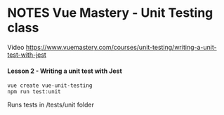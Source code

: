 # NOTES Vue Mastery - Unit Testing class

Video https://www.vuemastery.com/courses/unit-testing/writing-a-unit-test-with-jest

#### Lesson 2 -  Writing a unit test with Jest

```
vue create vue-unit-testing
npm run test:unit
```
Runs tests in /tests/unit folder






